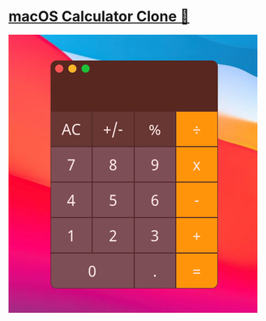 # [macOS Calculator Clone 🤙](https://caiopeternela.github.io/macos-calculator/macos-calculator/)
![alt text](/macos-calculator/assets/img/macos-calculator.png)
